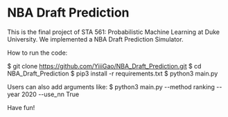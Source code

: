 # NBA Draft Prediction

This is the final project of STA 561: Probabilistic Machine Learning at Duke University. We implemented a NBA Draft Prediction Simulator.

How to run the code:

$ git clone https://github.com/YiiiGao/NBA_Draft_Prediction.git
$ cd NBA_Draft_Prediction
$ pip3 install -r requirements.txt
$ python3 main.py

Users can also add arguments like:
$ python3 main.py --method ranking --year 2020 --use_nn True

Have fun!
